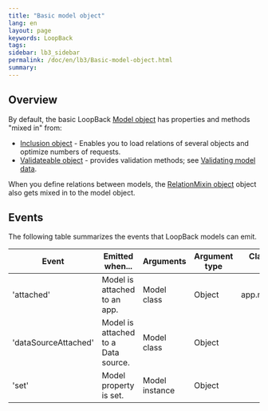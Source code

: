 ```yaml
---
title: "Basic model object"
lang: en
layout: page
keywords: LoopBack
tags:
sidebar: lb3_sidebar
permalink: /doc/en/lb3/Basic-model-object.html
summary:
---
```


## Overview

By default, the basic LoopBack [Model object](http://apidocs.strongloop.com/loopback/#model) has properties and methods "mixed in" from:

* [Inclusion object](http://apidocs.strongloop.com/loopback-datasource-juggler/#inclusion) - Enables you to load relations of several objects and optimize numbers of requests.
* [Validateable object](http://apidocs.strongloop.com/loopback-datasource-juggler/#validatable) - provides validation methods;
  see [Validating model data](Validating-model-data.html).

When you define relations between models,
the [RelationMixin object](http://apidocs.strongloop.com/loopback-datasource-juggler/#relationmixin) object also gets mixed in to the model object.

## Events

The following table summarizes the events that LoopBack models can emit.

<table>
  <thead>
    <tr>
      <th width="200">Event</th>
      <th width="200">Emitted when...</th>
      <th>Arguments</th>
      <th>Argument type</th>
      <th width="180">Class methods that emit</th>
      <th width="180">Instance methods that emit</th>
    </tr>
  </thead>
  <tbody>    
    <tr>
      <td>'attached'</td>
      <td>Model is attached to an app.</td>
      <td>Model class</td>
      <td>Object</td>
      <td>app.model(<em>modelName</em>)</td>
      <td>&nbsp;</td>
    </tr>
    <tr>
      <td>'dataSourceAttached'</td>
      <td>Model is attached to a Data source.</td>
      <td>Model class</td>
      <td>Object</td>
      <td>&nbsp;</td>
      <td>DataSource.prototype.createModel
          <br/>DataSource.prototype.define
      </td>
    </tr>
    <tr>
      <td>'set'</td>
      <td>Model property is set.</td>
      <td>Model instance</td>
      <td>Object</td>
      <td>&nbsp;</td>
      <td>Model.prototype.setAttributes()</td>
    </tr>
  </tbody>
</table>
